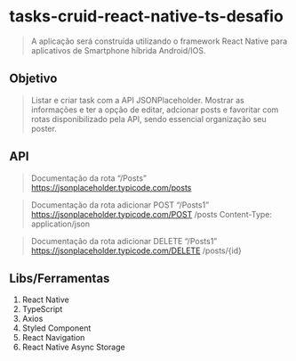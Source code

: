 # tasks-cruid-react-native-ts-desafio
> A aplicação será construída utilizando o framework React Native para aplicativos de Smartphone híbrida Android/IOS.

## Objetivo

>Listar e criar task com a API JSONPlaceholder. Mostrar as informações e ter a opção de editar, adcionar posts e favoritar com rotas disponibilizado pela API, sendo essencial organização seu poster.

## API 

>Documentação da rota “/Posts”
https://jsonplaceholder.typicode.com/posts

>Documentação da rota adicionar POST “/Posts1”
https://jsonplaceholder.typicode.com/POST /posts Content-Type: application/json

>Documentação da rota adicionar DELETE “/Posts1”
https://jsonplaceholder.typicode.com/DELETE /posts/{id}


## Libs/Ferramentas 
1. React Native
2. TypeScript
3. Axios
4. Styled Component
7. React Navigation
8. React Native Async Storage
